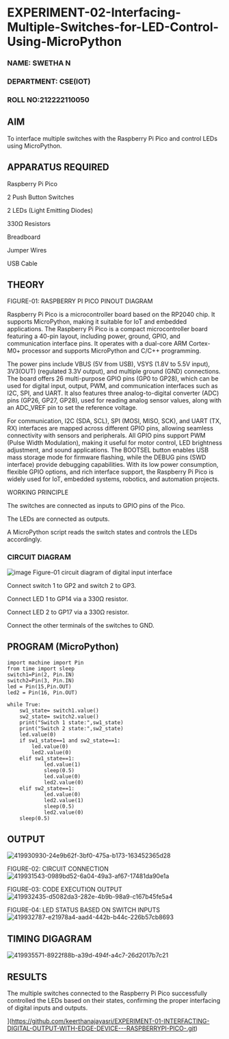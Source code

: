 # EXPERIMENT-02-Interfacing-Multiple-Switches-for-LED-Control-Using-MicroPython


 
### NAME: SWETHA N

### DEPARTMENT: CSE(IOT)

### ROLL NO:212222110050

## AIM

To interface multiple switches with the Raspberry Pi Pico and control LEDs using MicroPython.

## APPARATUS REQUIRED

Raspberry Pi Pico

2 Push Button Switches

2 LEDs (Light Emitting Diodes)

330Ω Resistors

Breadboard

Jumper Wires

USB Cable

## THEORY



FIGURE-01: RASPBERRY PI PICO PINOUT DIAGRAM

Raspberry Pi Pico is a microcontroller board based on the RP2040 chip. It supports MicroPython, making it suitable for IoT and embedded applications. The Raspberry Pi Pico is a compact microcontroller board featuring a 40-pin layout, including power, ground, GPIO, and communication interface pins. It operates with a dual-core ARM Cortex-M0+ processor and supports MicroPython and C/C++ programming.

The power pins include VBUS (5V from USB), VSYS (1.8V to 5.5V input), 3V3(OUT) (regulated 3.3V output), and multiple ground (GND) connections. The board offers 26 multi-purpose GPIO pins (GP0 to GP28), which can be used for digital input, output, PWM, and communication interfaces such as I2C, SPI, and UART. It also features three analog-to-digital converter (ADC) pins (GP26, GP27, GP28), used for reading analog sensor values, along with an ADC_VREF pin to set the reference voltage.

For communication, I2C (SDA, SCL), SPI (MOSI, MISO, SCK), and UART (TX, RX) interfaces are mapped across different GPIO pins, allowing seamless connectivity with sensors and peripherals. All GPIO pins support PWM (Pulse Width Modulation), making it useful for motor control, LED brightness adjustment, and sound applications. The BOOTSEL button enables USB mass storage mode for firmware flashing, while the DEBUG pins (SWD interface) provide debugging capabilities. With its low power consumption, flexible GPIO options, and rich interface support, the Raspberry Pi Pico is widely used for IoT, embedded systems, robotics, and automation projects.

WORKING PRINCIPLE

The switches are connected as inputs to GPIO pins of the Pico.

The LEDs are connected as outputs.

A MicroPython script reads the switch states and controls the LEDs accordingly.

### CIRCUIT DIAGRAM
 ![image](https://github.com/user-attachments/assets/1c7234b9-5041-4156-94b8-0b846adb6b8e)
    Figure-01 circuit diagram of digital input interface 


Connect switch 1 to GP2 and switch 2 to GP3.

Connect LED 1 to GP14 via a 330Ω resistor.

Connect LED 2 to GP17 via a 330Ω resistor.

Connect the other terminals of the switches to GND.

## PROGRAM (MicroPython)
````
import machine import Pin
from time import sleep
switch1=Pin(2, Pin.IN)
switch2=Pin(3, Pin.IN)
led = Pin(15,Pin.OUT)
led2 = Pin(16, Pin.OUT)
   
while True:
    sw1_state= switch1.value()
    sw2_state= switch2.value()
    print("Switch 1 state:",sw1_state)
    print("Switch 2 state:",sw2_state)
    led.value(0)
    if sw1_state==1 and sw2_state==1:
        led.value(0)
        led2.value(0)
    elif sw1_state==1:
            led.value(1)
            sleep(0.5)
            led.value(0)
            led2.value(0)
    elif sw2_state==1:
            led.value(0)
            led2.value(1)
            sleep(0.5)
            led2.value(0)
    sleep(0.5)

````

## OUTPUT
![419930930-24e9b62f-3bf0-475a-b173-163452365d28](https://github.com/user-attachments/assets/d61af4fc-5d58-4d0c-a646-657f632fb403)



FIGURE-02: CIRCUIT CONNECTION
![419931543-0989bd52-6a04-49a3-af67-17481da90e1a](https://github.com/user-attachments/assets/51f3c011-392b-497b-8480-55270f0632cc)

FIGURE-03: CODE EXECUTION OUTPUT
![419932435-d5082da3-282e-4b9b-98a9-c167b45fe5a4](https://github.com/user-attachments/assets/09a6c2e8-7f1c-48c3-ae11-1145637f1fcf)

FIGURE-04: LED STATUS BASED ON SWITCH INPUTS
![419932787-e21978a4-aad4-442b-b44c-226b57cb8693](https://github.com/user-attachments/assets/cc55181d-df24-4e44-939e-d341383fb91d)

## TIMING DIGAGRAM 

![419935571-8922f88b-a39d-494f-a4c7-26d2017b7c21](https://github.com/user-attachments/assets/893420e9-dda6-447a-b921-db8aff584e9c)

## RESULTS

The multiple switches connected to the Raspberry Pi Pico successfully controlled the LEDs based on their states, confirming the proper interfacing of digital inputs and outputs.

](https://github.com/keerthanajayasri/EXPERIMENT-01-INTERFACTING-DIGITAL-OUTPUT-WITH-EDGE-DEVICE---RASPBERRYPI-PICO-.git)
